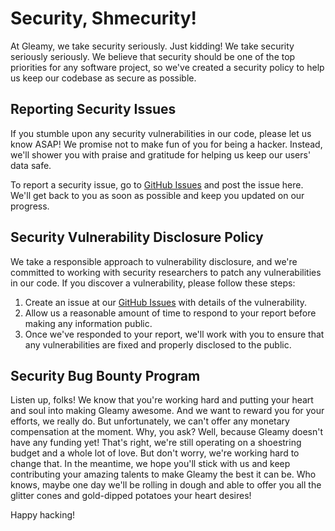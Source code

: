 # Security, Shmecurity!

At Gleamy, we take security seriously. Just kidding! We take security seriously seriously. We believe that security should be one of the top priorities for any software project, so we've created a security policy to help us keep our codebase as secure as possible.

## Reporting Security Issues

If you stumble upon any security vulnerabilities in our code, please let us know ASAP! We promise not to make fun of you for being a hacker. Instead, we'll shower you with praise and gratitude for helping us keep our users' data safe.

To report a security issue, go to [GitHub Issues](https://github.com/gleamy-js/gleamy/issues) and post the issue here. We'll get back to you as soon as possible and keep you updated on our progress.

## Security Vulnerability Disclosure Policy

We take a responsible approach to vulnerability disclosure, and we're committed to working with security researchers to patch any vulnerabilities in our code. If you discover a vulnerability, please follow these steps:

1. Create an issue at our [GitHub Issues](https://github.com/gleamy-js/gleamy/issues) with details of the vulnerability.
2. Allow us a reasonable amount of time to respond to your report before making any information public.
3. Once we've responded to your report, we'll work with you to ensure that any vulnerabilities are fixed and properly disclosed to the public.

## Security Bug Bounty Program

Listen up, folks! We know that you're working hard and putting your heart and soul into making Gleamy awesome. And we want to reward you for your efforts, we really do. But unfortunately, we can't offer any monetary compensation at the moment. Why, you ask? Well, because Gleamy doesn't have any funding yet! That's right, we're still operating on a shoestring budget and a whole lot of love. But don't worry, we're working hard to change that. In the meantime, we hope you'll stick with us and keep contributing your amazing talents to make Gleamy the best it can be. Who knows, maybe one day we'll be rolling in dough and able to offer you all the glitter cones and gold-dipped potatoes your heart desires!

Happy hacking!
